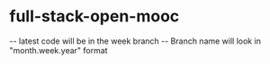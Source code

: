 # full-stack-open-mooc


-- latest code will be in the week branch
-- Branch name will look in "month.week.year" format